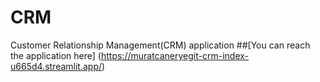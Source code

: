 # CRM
 Customer Relationship Management(CRM) application
##[You can reach the application here] (https://muratcaneryegit-crm-index-u665d4.streamlit.app/)
